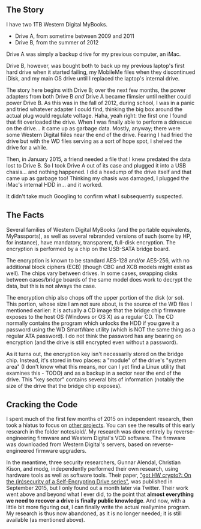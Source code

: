 ## The Story
I have two 1TB Western Digital MyBooks.

* Drive A, from sometime between 2009 and 2011
* Drive B, from the summer of 2012

Drive A was simply a backup drive for my previous computer, an iMac.

Drive B, however, was bought both to back up my previous laptop's first hard drive when it started failing, my MobileMe files when they discontinued iDisk, and my main OS drive until I replaced the laptop's internal drive.

The story here begins with Drive B; over the next few months, the power adapters from both Drive B *and* Drive A became flimsier until neither could power Drive B. As this was in the fall of 2012, during school, I was in a panic and tried whatever adapter I could find, thinking the big box around the actual plug would regulate voltage. Haha, yeah right: the first one I found that fit overloaded the drive. When I was finally able to perform a ddrescue on the drive... it came up as garbage data. Mostly, anyway; there were some Western Digital fiiles near the end of the drive. Fearing I had fried the drive but with the WD files serving as a sort of hope spot, I shelved the drive for a while.

Then, in January 2015, a friend needed a file that I knew predated the data lost to Drive B. So I took Drive A out of its case and plugged it into a USB chasis... and nothing happened. I did a hexdump of the drive itself and that came up as garbage too! Thinking my chasis was damaged, I plugged the iMac's internal HDD in... and it worked.

It didn't take much Googling to confirm what I subsequently suspected.

## The Facts
Several families of Western Digital MyBooks (and the portable equivalents, MyPassports), as well as several rebranded versions of such (some by HP, for instance), have mandatory, transparent, full-disk encryption. The encryption is performed by a chip on the USB-SATA bridge board.

The encryption is known to be standard AES-128 and/or AES-256, with no additional block ciphers (ECB) (though CBC and XCB models might exist as well). The chips vary between drives. In some cases, swapping disks between cases/bridge boards of the same model does work to decrypt the data, but this is not always the case.

The encryption chip also chops off the upper portion of the disk (or so). This portion, whose size I am not sure about, is the source of the WD files I mentioned earlier: it is actually a CD image that the bridge chip firmware exposes to the host OS (Windows or OS X) as a regular CD. The CD normally contains the program which unlocks the HDD if you gave it a password using the WD SmartWare utility (which is NOT the same thing as a regular ATA password). I do not think the password has any bearing on encryption (and the drive is still encrypted even without a password).

As it turns out, the encryption key isn't necessarily stored on the bridge chip. Instead, it's stored in two places: a "module" of the drive's "system area" (I don't know what this means, nor can I yet find a Linux utility that examines this - TODO) and as a backup in a sector near the end of the drive. This "key sector" contains several bits of information (notably the size of the drive that the bridge chip exposes).

## Cracking the Code
I spent much of the first few months of 2015 on independent research, then took a hiatus to focus on [other projects](https://github.com/andlabs/libui). You can see the results of this early research in the folder notes/old/. My research was done entirely by reverse-engineering firmware and Western Digital's VCD software. The firmware was downloaded from Western Digital's servers, based on reverse-engineered firmware upgraders.

In the meantime, three security researchers, Gunnar Alendal, Christian Kison, and modg, independently performed their own research, using hardware tools as well as software tools. Their paper, ["got HW crypto?: On the (in)security of a Self-Encrypting Drive series"](http://eprint.iacr.org/2015/1002.pdf), was published in September 2015, but I only found out a month later via Twitter. Their work went above and beyond what I ever did, to the point that **almost everything we need to recover a drive is finally public knowledge**. And now, with a little bit more figuring out, I can finally write the actual reallymine program. My research is thus now abandoned, as it is no longer needed; it is still available (as mentioned above).
